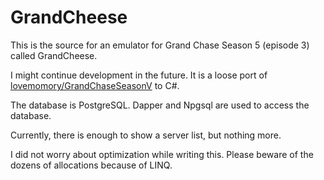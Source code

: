 # GrandCheese

This is the source for an emulator for Grand Chase Season 5 (episode 3) called GrandCheese.

I might continue development in the future. It is a loose port of [lovemomory/GrandChaseSeasonV](https://github.com/lovemomory/GrandChaseSeasonV) to C#.

The database is PostgreSQL. Dapper and Npgsql are used to access the database.

Currently, there is enough to show a server list, but nothing more.

I did not worry about optimization while writing this. Please beware of the dozens of allocations because of LINQ.
